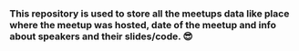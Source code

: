 ### This repository is used to store all the meetups data  like place where the meetup was hosted, date of the meetup and info about speakers and their slides/code. 😎